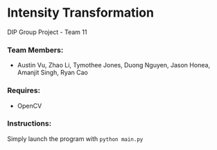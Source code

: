 # Intensity Transformation
DIP Group Project - Team 11 
### Team Members:
 - Austin Vu, Zhao Li, Tymothee Jones, Duong Nguyen, Jason Honea, Amanjit Singh, Ryan Cao
### Requires:
- OpenCV
### Instructions:
Simply launch the program with 
```python main.py```
